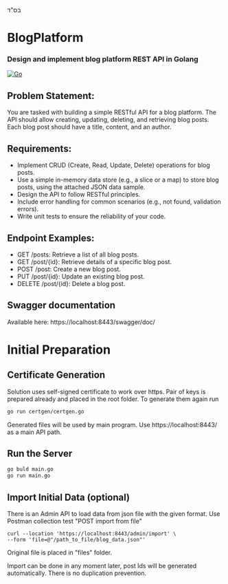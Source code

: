 בס"ד

# BlogPlatform
### Design and implement blog platform REST API in Golang

[![Go](https://github.com/IlyaMoskva/BlogPlatform/actions/workflows/go.yml/badge.svg?branch=master)](https://github.com/IlyaMoskva/BlogPlatform/actions/workflows/go.yml)

## Problem Statement:
You are tasked with building a simple RESTful API for a blog platform. The API should allow creating, updating, deleting, and retrieving blog posts. Each blog post should have a title, content, and an author.

## Requirements:

* Implement CRUD (Create, Read, Update, Delete) operations for blog posts.
* Use a simple in-memory data store (e.g., a slice or a map) to store blog posts, using the attached JSON data sample.
* Design the API to follow RESTful principles.
* Include error handling for common scenarios (e.g., not found, validation errors).
* Write unit tests to ensure the reliability of your code.

## Endpoint Examples:

* GET /posts: Retrieve a list of all blog posts.
* GET /post/{id}: Retrieve details of a specific blog post.
* POST /post: Create a new blog post.
* PUT /post/{id}: Update an existing blog post.
* DELETE /post/{id}: Delete a blog post.

## Swagger documentation
Available here: https://localhost:8443/swagger/doc/

# Initial Preparation

## Certificate Generation

Solution uses self-signed certificate to work over https. Pair of keys is prepared already and placed in the root folder.
To generate them again run
```sh
go run certgen/certgen.go
```
Generated files will be used by main program.
Use https://localhost:8443/ as a main API path.

## Run the Server
```sh
go buld main.go
go run main.go
```

## Import Initial Data (optional)
There is an Admin API to load data from json file with the given format.
Use Postman collection test "POST import from file"
```
curl --location 'https://localhost:8443/admin/import' \
--form 'file=@"/path_to_file/blog_data.json"'
```
Original file is placed in "files" folder.

Import can be done in any moment later, post Ids will be generated automatically. There is no duplication prevention.
